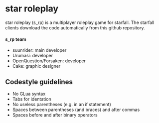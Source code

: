 # star roleplay
star roleplay (s_rp) is a multiplayer roleplay game for starfall.
The starfall clients download the code automatically from this github repository.

#### s_rp team
- suunrider: main developer
- Urumasi: developer
- OpenQuestion/Forsaken: developer
- Cake: graphic designer




## Codestyle guidelines
- No GLua syntax
- Tabs for identation
- No useless parentheses (e.g. in an if statement)
- Spaces between parentheses (and braces) and after commas
- Spaces before and after binary operators

